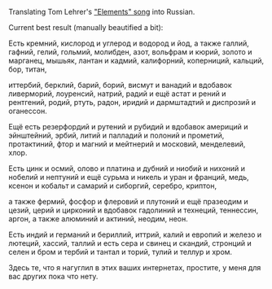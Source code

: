 Translating Tom Lehrer's ["Elements" song](https://www.youtube.com/watch?v=DYW50F42ss8) into Russian.

Current best result (manually beautified a bit):

Есть кремний, кислород и углерод и водород и йод,
а также галлий, гафний, гелий, гольмий, молибден, азот,
вольфрам и кюрий, золото и марганец, мышьяк, лантан
и кадмий, калифорний, коперниций, кальций, бор, титан,

иттербий, берклий, барий, борий, висмут и ванадий и
вдобавок ливерморий, лоуренсий, натрий, радий и
ещё астат и рений и рентгений, родий, ртуть, радон,
иридий и дармштадтий и диспрозий и оганессон.

Ещё есть резерфордий и рутений и рубидий и
вдобавок америций и эйнштейний, эрбий, литий и
палладий и полоний и прометий, протактиний, фтор
и магний и мейтнерий и московий, менделевий, хлор.

Есть цинк и осмий, олово и платина и дубний и
ниобий и нихоний и нобелий и нептуний и
ещё сурьма и никель и уран и франций, медь, ксенон
и кобальт и самарий и сиборгий, серебро, криптон,

а также фермий, фосфор и флеровий и плутоний и
ещё празеодим и цезий, церий и цирконий и
вдобавок гадолиний и технеций, теннессин, аргон,
а также алюминий и актиний, неодим, неон.

Есть индий и германий и бериллий, иттрий, калий и
европий и железо и лютеций, хассий, таллий и
есть сера и свинец и скандий, стронций и селен и бром
и тербий и тантал и торий, тулий и теллур и хром.

Здесь те, что я нагуглил в этих ваших интернетах,
простите, у меня для вас других пока что нету.
